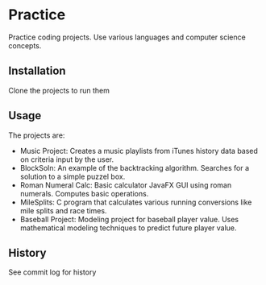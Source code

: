 # Practice
Practice coding projects.  Use various languages and computer science concepts.
## Installation
Clone the projects to run them
## Usage
The projects are:
- Music Project: Creates a music playlists from iTunes history data based on criteria input by the user.
- BlockSoln: An example of the backtracking algorithm. Searches for a solution to a simple puzzel box.
- Roman Numeral Calc: Basic calculator JavaFX GUI using roman numerals.  Computes basic operations. 
- MileSplits: C program that calculates various running conversions like mile splits and race times.
- Baseball Project: Modeling project for baseball player value.  Uses mathematical modeling techniques to predict future player value.
## History
See commit log for history
